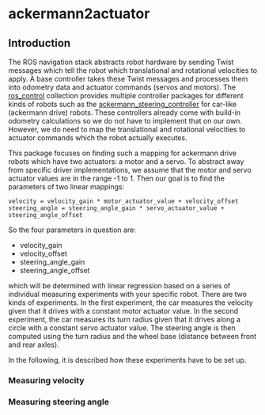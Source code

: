 # ackermann2actuator

## Introduction

The ROS navigation stack abstracts robot hardware by sending Twist messages which tell the robot which translational and rotational velocities to apply.
A base controller takes these Twist messages and processes them into odometry data and actuator commands (servos and motors).
The [ros_control](http://wiki.ros.org/ros_control) collection provides multiple controller packages for different kinds of robots such as the [ackermann_steering_controller](http://wiki.ros.org/ackermann_steering_controller) for car-like (ackermann drive) robots. 
These controllers already come with build-in odometry calculations so we do not have to implement that on our own.
However, we do need to map the translational and rotational velocities to actuator commands which the robot actually executes.

This package focuses on finding such a mapping for ackermann drive robots which have two actuators: a motor and a servo.
To abstract away from specific driver implementations, we assume that the motor and servo actuator values are in the range -1 to 1.
Then our goal is to find the parameters of two linear mappings:

    velocity = velocity_gain * motor_actuator_value + velocity_offset
    steering_angle = steering_angle_gain * servo_actuator_value + steering_angle_offset

So the four parameters in question are:

* velocity_gain
* velocity_offset
* steering_angle_gain
* steering_angle_offset
  
which will be determined with linear regression based on a series of individual measuring experiments with your specific robot.
There are two kinds of experiments.
In the first experiment, the car measures the velocity given that it drives with a constant motor actuator value.
In the second experiment, the car measures its turn radius given that it drives along a circle with a constant servo actuator value.
The steering angle is then computed using the turn radius and the wheel base (distance between front and rear axles).

In the following, it is described how these experiments have to be set up.

### Measuring velocity

### Measuring steering angle
